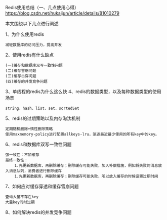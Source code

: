 Redis使用总结（一、几点使用心得）
https://blog.csdn.net/hukaijun/article/details/81010279

本文围绕以下几点进行阐述

1、为什么使用redis

	减轻数据库的访问压力，提高并发

2、使用redis有什么缺点

	(一)缓存和数据库双写一致性问题
	(二)缓存雪崩问题
	(三)缓存击穿问题
	(四)缓存的并发竞争问题

3、单线程的redis为什么这么快
4、redis的数据类型，以及每种数据类型的使用场景

	string，hash，list，set，sortedSet
	
5、redis的过期策略以及内存淘汰机制

	定期随机删除+惰性删除策略
	使用maxmemory-policy进行配置allkeys-lru，驱逐最近最少使用的所有key中的key。

6、redis和数据库双写一致性问题
	
	强一致性：不加缓存
	最终一致性：
		1.先更新数据库，再删除缓存；删除缓存可能失败，加入补偿措施，例如将失败的消息放入消息队列，消费者进行删除缓存
		1.先更新数据库，再删除缓存；删除缓存可能失败，所以放入缓存的时候设置过期时间
		
7、如何应对缓存穿透和缓存雪崩问题

	查询大量不存在key
	大量key同时过期

8、如何解决redis的并发竞争问题





